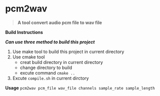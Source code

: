 # pcm2wav

>**A tool convert audio pcm file to wav file**

**Build Instructions**

***Can use three method to build this project***
1. Use make tool to build this project in current directory
2. Use cmake tool
	- creat build directory in current directory
	- change directory to build
	- excute command `cmake ..`
3. Excute `compile.sh` in current dirctory  

**Usage**
`pcm2wav pcm_file wav_file channels sample_rate sample_length`